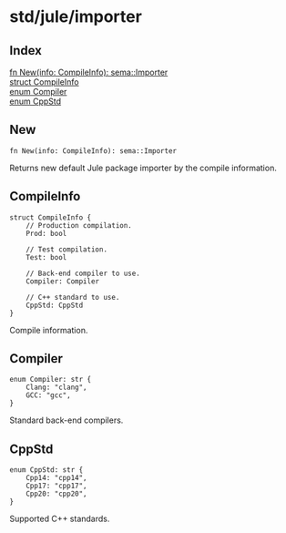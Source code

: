 # std/jule/importer

## Index

[fn New\(info: CompileInfo\): sema::Importer](#new)\
[struct CompileInfo](#compileinfo)\
[enum Compiler](#compiler)\
[enum CppStd](#cppstd)



## New
```jule
fn New(info: CompileInfo): sema::Importer
```
Returns new default Jule package importer by the compile information\.

## CompileInfo
```jule
struct CompileInfo {
	// Production compilation.
	Prod: bool

	// Test compilation.
	Test: bool

	// Back-end compiler to use.
	Compiler: Compiler

	// C++ standard to use.
	CppStd: CppStd
}
```
Compile information\.

## Compiler
```jule
enum Compiler: str {
	Clang: "clang",
	GCC: "gcc",
}
```
Standard back\-end compilers\.

## CppStd
```jule
enum CppStd: str {
	Cpp14: "cpp14",
	Cpp17: "cpp17",
	Cpp20: "cpp20",
}
```
Supported C\+\+ standards\.